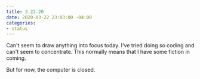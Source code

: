 ```yaml
---
title: 3.22.20
date: 2020-03-22 23:03:00 -04:00
categories:
- status
---
```


Can't seem to draw anything into focus today. I've tried doing so coding and can't seem to concentrate.  This normally means that I have some fiction in coming.

But for now, the computer is closed.